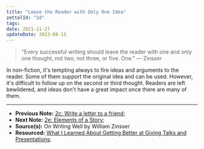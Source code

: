 ```yaml
---
title: "Leave the Reader with Only One Idea"
zettelId: "2d"
tags:
date: 2021-11-27
updateDate: 2023-08-13
---
```


> "Every successful writing should leave the reader with one and only one thought, not two, not three, or five. One." — Zinsser

In non-fiction, it's tempting always to fire ideas and arguments to the reader. Some of them support the original idea and can be used. However, it's difficult to follow up on the second or third thought. Readers are left bewildered, and ideas don't have a great impact once there are many of them.

---

- **Previous Note:** [2c: Write a letter to a friend](/notes/2c/);
- **Next Note:** [2e: Elements of a Story](/notes/2e/);
- **Source(s):** On Writing Well by William Zinsser
- **Resourced:** [What I Learned About Getting Better at Giving Talks and Presentations](/what-i-learned-about-getting-better-at-giving-talks-and-presentations/);
